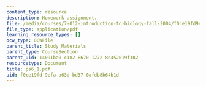 ```yaml
---
content_type: resource
description: Homework assignment.
file: /media/courses/7-012-introduction-to-biology-fall-2004/f0ce19fd9efaa63dbd370afdb8b64b1d_ps6_1.pdf
file_type: application/pdf
learning_resource_types: []
ocw_type: OCWFile
parent_title: Study Materials
parent_type: CourseSection
parent_uid: 14091ba0-c182-8670-1272-8d452019f102
resourcetype: Document
title: ps6_1.pdf
uid: f0ce19fd-9efa-a63d-bd37-0afdb8b64b1d
---
```

